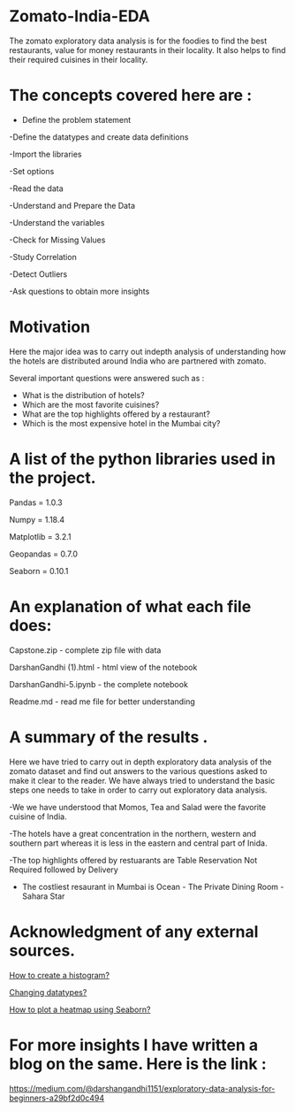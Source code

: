 # Zomato-India-EDA

The zomato exploratory data analysis is for the foodies to find the best restaurants, value for money restaurants in their locality. It also helps to find their required cuisines in their locality.

# The concepts covered here are : 

- Define the problem statement

-Define the datatypes and create data definitions

-Import the libraries

-Set options 

-Read the data

-Understand and Prepare the Data 

-Understand the variables

-Check for Missing Values

-Study Correlation

-Detect Outliers

-Ask questions to obtain more insights


# Motivation

Here the major idea was to carry out indepth analysis of understanding how the hotels are distributed around India who are partnered with zomato.

Several important questions were answered such as :

- What is the distribution of hotels?
- Which are the most favorite cuisines?
- What are the top highlights offered by a restaurant? 
- Which is the most expensive hotel in the Mumbai city?


# A list of the python libraries used in the project.

Pandas = 1.0.3

Numpy = 1.18.4

Matplotlib = 3.2.1

Geopandas = 0.7.0

Seaborn = 0.10.1

# An explanation of what each file does: 

Capstone.zip - complete zip file with data

DarshanGandhi (1).html - html view of the notebook

DarshanGandhi-5.ipynb - the complete notebook 

Readme.md - read me file for better understanding

# A summary of the results .

Here we have tried to carry out in depth exploratory data analysis of the zomato dataset and find out answers to the various questions asked to make it clear to the reader.
We have always tried to understand the basic steps one needs to take in order to carry out exploratory data analysis.

-We we have understood that Momos, Tea and Salad were the favorite cuisine of India.

-The hotels have a great concentration in the northern, western and southern part whereas it is less in the eastern and central part of Inida.

-The top highlights offered by restuarants are Table Reservation Not Required followed by Delivery	

- The costliest resaurant in Mumbai is Ocean - The Private Dining Room - Sahara Star

# Acknowledgment of any external sources.

[How to create a histogram?](https://stackoverflow.com/questions/29525120/pandas-creating-a-histogram-from-string-counts)

[Changing datatypes?](pandas.pydata.org/pandas-docs/stable/reference/api/pandas.DataFrame.astype.html)

[How to plot a heatmap using Seaborn?](
https://seaborn.pydata.org/generated/seaborn.heatmap.html)




# For more insights I have written a blog on the same. Here is the link : 
https://medium.com/@darshangandhi1151/exploratory-data-analysis-for-beginners-a29bf2d0c494

